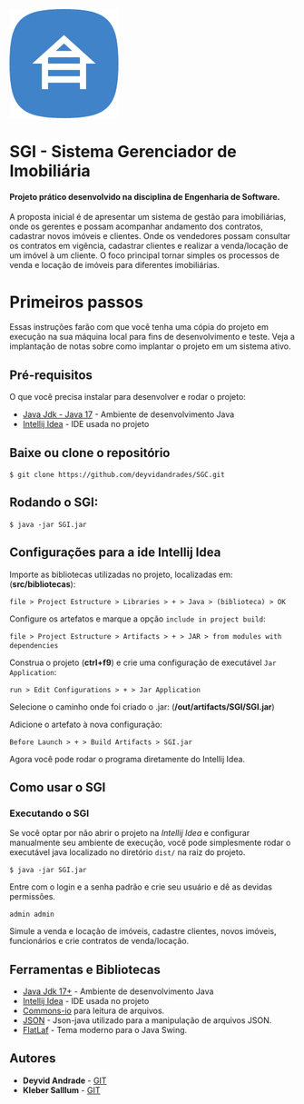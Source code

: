 ![SGI](https://github.com/deyvidandrades/SGI/blob/master/src/views/imagens/icon-192.png)

# SGI - Sistema Gerenciador de Imobiliária
#### Projeto prático desenvolvido na disciplina de Engenharia de Software.

A proposta inicial é de apresentar um sistema de gestão para imobiliárias, onde os gerentes e possam acompanhar andamento dos contratos, cadastrar novos imóveis e clientes. Onde os vendedores possam consultar os contratos em vigência, cadastrar clientes e realizar a venda/locação de um imóvel à um cliente. O foco principal tornar simples os processos de venda e locação de imóveis para diferentes imobiliárias.

# Primeiros passos
Essas instruções farão com que você tenha uma cópia do projeto em execução na sua máquina local para fins de desenvolvimento e teste. Veja a implantação de notas sobre como implantar o projeto em um sistema ativo.

## Pré-requisitos
O que você precisa instalar para desenvolver e rodar o projeto:
* [Java Jdk - Java 17](https://www.oracle.com/technetwork/pt/java/javase/downloads/jdk8-downloads-2133151.html) - Ambiente de desenvolvimento Java
* [Intellij Idea](https://www.jetbrains.com/idea/download/) - IDE usada no projeto


## Baixe ou clone o repositório
```
$ git clone https://github.com/deyvidandrades/SGC.git
```
## Rodando o SGI:
```
$ java -jar SGI.jar
```

## Configurações para a ide Intellij Idea

Importe as bibliotecas utilizadas no projeto, localizadas em: (**src/bibliotecas**):
```
file > Project Estructure > Libraries > + > Java > (biblioteca) > OK
```

Configure os artefatos e marque a opção `include in project build`:
```
file > Project Estructure > Artifacts > + > JAR > from modules with dependencies
```
Construa o projeto (**ctrl+f9**) e crie uma configuração de executável `Jar Application`:
```
run > Edit Configurations > + > Jar Application
```
Selecione o caminho onde foi criado o .jar: (**/out/artifacts/SGI/SGI.jar**)

Adicione o artefato à nova configuração:
```
Before Launch > + > Build Artifacts > SGI.jar
```
Agora você pode rodar o programa diretamente do Intellij Idea.

## Como usar o SGI

### Executando o SGI
Se você optar por não abrir o projeto na *Intellij Idea*  e configurar manualmente seu ambiente de execução, você pode simplesmente rodar o executável java localizado no diretório `dist/` na raiz do projeto.
```
$ java -jar SGI.jar
```

Entre com o login e a senha padrão e crie seu usuário e dê as devidas permissões.
```
admin admin
```
Simule a venda e locação de imóveis, cadastre clientes, novos imóveis, funcionários e crie contratos de venda/locação.

## Ferramentas e Bibliotecas

* [Java Jdk 17+](https://www.oracle.com/technetwork/pt/java/javase/downloads/jdk8-downloads-2133151.html) - Ambiente de desenvolvimento Java
* [Intellij Idea](https://www.jetbrains.com/idea/download/) - IDE usada no projeto
* [Commons-io](https://mvnrepository.com/artifact/commons-io/commons-io) para leitura de arquivos.
* [JSON](https://mvnrepository.com/artifact/org.json/json) - Json-java utilizado para a manipulação de arquivos JSON.
* [FlatLaf](https://mvnrepository.com/artifact/com.formdev/flatlaf/3.1.1) - Tema moderno para o Java Swing.

## Autores

* **Deyvid Andrade** - [GIT](https://github.com/deyvidandrades)
* **Kleber Salllum** - [GIT](https://github.com/klebersalllum/)
